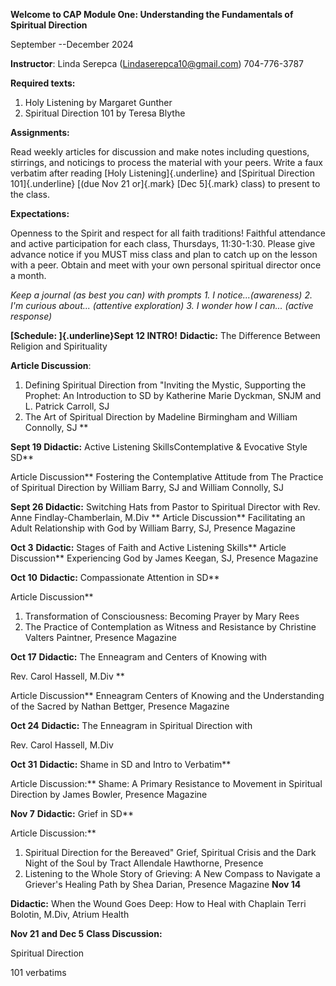 **Welcome to CAP Module One: Understanding the Fundamentals of Spiritual Direction**

September --December 2024

**Instructor**: Linda Serepca (<Lindaserepca10@gmail.com>) 704-776-3787

**Required texts:**
1. Holy Listening by Margaret Gunther
2. Spiritual Direction 101 by Teresa Blythe

**Assignments:**

Read weekly articles for discussion and make notes  including questions, stirrings, and noticings to process the material with your peers.  Write a faux verbatim after reading [Holy Listening]{.underline} and [Spiritual Direction 101]{.underline} [(due Nov 21 or]{.mark} [Dec 5]{.mark} class) to present to the class.

**Expectations:**

Openness to the Spirit and respect for all faith traditions!  Faithful attendance and active participation for each class, Thursdays, 11:30-1:30. Please give advance notice if you MUST miss class and plan to catch up on the lesson with a peer.  Obtain and meet with your own personal spiritual director once a month.

*Keep a journal (as best you can) with prompts 1. I notice...(awareness) 2. I'm curious about... (attentive exploration) 3.  I wonder how I can... (active response)*

**[Schedule: ]{.underline}Sept 12 INTRO!**
**Didactic:** The Difference Between Religion and Spirituality

**Article Discussion**:

1. Defining Spiritual Direction from "Inviting the Mystic, Supporting the Prophet: An Introduction to SD by Katherine Marie Dyckman, SNJM and L. Patrick Carroll, SJ 
2. The Art of Spiritual Direction by Madeline Birmingham and William Connolly, SJ **

**Sept 19 Didactic:** Active Listening SkillsContemplative & Evocative Style SD**

Article Discussion** Fostering the Contemplative Attitude from The Practice of Spiritual Direction by William Barry, SJ and William Connolly, SJ

**Sept 26 Didactic:** Switching Hats from Pastor to Spiritual Director
with Rev. Anne Findlay-Chamberlain, M.Div ** Article Discussion** Facilitating an Adult Relationship with God by William Barry, SJ, Presence Magazine

**Oct 3** **Didactic:** Stages of Faith and Active Listening Skills**
Article Discussion** Experiencing God by James Keegan, SJ, Presence Magazine

**Oct 10** **Didactic:** Compassionate Attention in SD**

Article Discussion** 

1. Transformation of Consciousness: Becoming Prayer by Mary Rees
2. The Practice of Contemplation as Witness and Resistance by Christine Valters Paintner, Presence Magazine

**Oct 17** **Didactic:** The Enneagram and Centers of Knowing with

Rev. Carol Hassell, M.Div **

Article Discussion** Enneagram Centers of Knowing and the Understanding of the Sacred by Nathan Bettger, Presence Magazine

**Oct 24** **Didactic:** The Enneagram in Spiritual Direction with

Rev. Carol Hassell, M.Div

**Oct 31** **Didactic:** Shame in SD and Intro to Verbatim**

Article Discussion:** Shame: A Primary Resistance to Movement in Spiritual Direction by James Bowler, Presence Magazine

**Nov 7** **Didactic:** Grief in SD**

Article Discussion:** 
1. Spiritual Direction for the Bereaved" Grief, Spiritual Crisis and the Dark Night of the Soul by Tract Allendale Hawthorne, Presence
2. Listening to the Whole Story of Grieving: A New Compass to Navigate a Griever's Healing Path by Shea Darian, Presence Magazine
**Nov 14** 

**Didactic:** When the Wound Goes Deep: How to Heal with Chaplain Terri Bolotin, M.Div, Atrium Health

**Nov 21** **and Dec 5** **Class Discussion:** 

Spiritual Direction

101 verbatims

